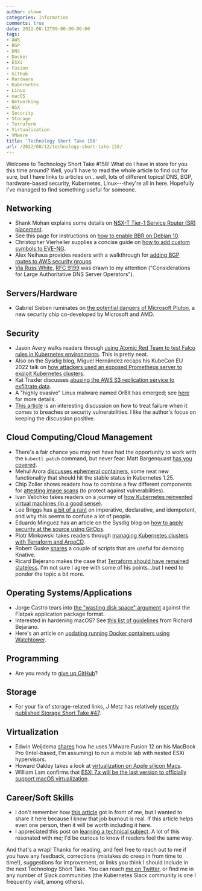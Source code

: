 ```yaml
---
author: slowe
categories: Information
comments: true
date: 2022-08-12T09:00:00-06:00
tags:
- AWS
- BGP
- DNS
- Docker
- ESXi
- Fusion
- GitHub
- Hardware
- Kubernetes
- Linux
- macOS
- Networking
- NSX
- Security
- Storage
- Terraform
- Virtualization
- VMware
title: 'Technology Short Take 158'
url: /2022/08/12/technology-short-take-158/
---
```


Welcome to Technology Short Take #158! What do I have in store for you this time around? Well, you'll have to read the whole article to find out for sure, but I have links to articles on...well, lots of different topics! DNS, BGP, hardware-based security, Kubernetes, Linux---they're all in here. Hopefully I've managed to find something useful for someone.<!--more-->

## Networking

* Shank Mohan explains some details on [NSX-T Tier-1 Service Router (SR) placement][link-6].
* See this page for instructions on [how to enable BBR on Debian 10][link-11].
* Christopher Vierheller supplies a concise guide on [how to add custom symbols to EVE-NG][link-16].
* Alex Neihaus provides readers with a walkthrough for [adding BGP routes to AWS security groups][link-23].
* [Via Russ White][link-28], [RFC 9199][link-29] was drawn to my attention ("Considerations for Large Authoritative DNS Server Operators").

## Servers/Hardware

* Gabriel Sieben ruminates on [the potential dangers of Microsoft Pluton][link-21], a new security chip co-developed by Microsoft and AMD.

## Security

* Jason Avery walks readers through [using Atomic Red Team to test Falco rules in Kubernetes environments][link-1]. This is pretty neat.
* Also on the Sysdig blog, Miguel Hernández recaps his KubeCon EU 2022 talk on [how attackers used an exposed Prometheus server to exploit Kubernetes clusters][link-2].
* Kat Traxler discusses [abusing the AWS S3 replication service to exfiltrate data][link-5].
* A "highly evasive" Linux malware named OrBit has emerged; see [here][link-12] for more details.
* [This article][link-31] is an interesting discussion on how to treat failure when it comes to breaches or security vulnerabilities. I like the author's focus on keeping the discussion positive.

## Cloud Computing/Cloud Management

* There's a fair chance you may not have had the opportunity to work with the `kubectl patch` command, but never fear: Matt Bargenquast [has you covered][link-4].
* Mehul Arora [discusses ephemeral containers][link-9], some neat new functionality that should hit the stable status in Kubernetes 1.25.
* Chip Zoller shows readers how to combine a few different components for [attesting image scans][link-15] (to protect against vulnerabilities).
* Ivan Velichko takes readers on a journey of [how Kubernetes reinvented virtual machines (in a good sense)][link-17].
* Lee Briggs has [a bit of a rant][link-18] on imperative, declarative, and idempotent, and why this seems to confuse a lot of people.
* Eduardo Minguez has an article on the Sysdig blog on [how to apply security at the source using GitOps][link-20].
* Piotr Minkowski takes readers through [managing Kubernetes clusters with Terraform and ArgoCD][link-22].
* Robert Guske [shares][link-25] a couple of scripts that are useful for demoing Knative.
* Ricard Bejerano makes the case that [Terraform should have remained stateless][link-27]. I'm not sure I agree with some of his points...but I need to ponder the topic a bit more.

## Operating Systems/Applications

* Jorge Castro tears into [the "wasting disk space" argument][link-7] against the Flatpak application package format.
* Interested in hardening macOS? See [this list of guidelines][link-8] from Richard Bejarano.
* Here's an article on [updating running Docker containers using Watchtower][link-13].

## Programming

* Are you ready to [give up GitHub][link-19]?

## Storage

* For your fix of storage-related links, J Metz has relatively [recently published Storage Short Take #47][link-14].

## Virtualization

* Edwin Weijdema [shares][link-3] how he uses VMware Fusion 12 on his MacBook Pro (Intel-based, I'm assuming) to run a mobile lab with nested ESXi hypervisors.
* Howard Oakley takes a look at [virtualization on Apple silicon Macs][link-10].
* William Lam confirms that [ESXi 7.x will be the last version to officially support macOS virtualization][link-26].

## Career/Soft Skills

* I don't remember how [this article][link-24] got in front of me, but I wanted to share it here because I know that job burnout is real. If this article helps even one person, then it will be worth including it here.
* I appreciated this post on [learning a technical subject][link-30]. A lot of this resonated with me; I'd be curious to know if readers feel the same way.

And that's a wrap! Thanks for reading, and feel free to reach out to me if you have any feedback, corrections (mistakes do creep in from time to time!), suggestions for improvement, or links you think I should include in the next Technology Short Take. You can reach [me on Twitter][link-99], or find me in any number of Slack communities (the Kubernetes Slack community is one I frequently visit, among others).

[link-1]: https://sysdig.com/blog/atomic-red-team-falco/
[link-2]: https://sysdig.com/blog/exposed-prometheus-exploit-kubernetes-kubeconeu/
[link-3]: https://vmguru.com/2022/07/how-to-create-a-mobile-lab-with-vmware-fusion/
[link-4]: https://bargenqua.st/posts/kubectl-patching/
[link-5]: https://www.vectra.ai/blogpost/abusing-the-replicator-silently-exfiltrating-data-with-the-aws-s3-replication-service
[link-6]: https://www.lab2prod.com.au/2022/07/nsx-t-determinstic-sr-placement.html
[link-7]: https://www.ypsidanger.com/wasting-disk-space/
[link-8]: https://www.bejarano.io/hardening-macos/
[link-9]: https://metalbear.co/blog/getting-started-with-ephemeral-containers/
[link-10]: https://eclecticlight.co/2022/07/04/virtualisation-on-apple-silicon-macs-1-how-well-does-it-work/
[link-11]: https://wiki.crowncloud.net/?How_to_enable_BBR_on_Debian_10
[link-12]: https://www.esecurityplanet.com/threats/evasive-linux-malware/
[link-13]: https://ostechnix.com/automatically-update-running-docker-containers/
[link-14]: https://jmetz.com/2022/07/storage-short-take-47/
[link-15]: https://neonmirrors.net/post/2022-07/attesting-image-scans-kyverno/
[link-16]: https://packet-warrior.net/p/how-to-add-custom-symbols-in-eve-ng/
[link-17]: https://iximiuz.com/en/posts/kubernetes-vs-virtual-machines/
[link-18]: https://leebriggs.co.uk/blog/2022/07/20/nobody-knows-what-declarative-is
[link-19]: https://sfconservancy.org/blog/2022/jun/30/give-up-github-launch/
[link-20]: https://sysdig.com/blog/gitops-iac-security-source/
[link-21]: https://gabrielsieben.tech/2022/07/25/the-power-of-microsoft-pluton-2/
[link-22]: https://piotrminkowski.com/2022/06/28/manage-kubernetes-cluster-with-terraform-and-argo-cd/
[link-23]: https://www.yobyot.com/aws/bgp-routes-aws-security-group/2022/08/02/
[link-24]: https://commoncog.com/g/burnout/
[link-25]: https://rguske.github.io/post/demoing-knative-serving-and-eventing-using-demo-magic-scripts/
[link-26]: https://williamlam.com/2022/08/vsphere-esxi-7-x-will-be-last-version-to-officially-support-apple-macos-virtualization.html
[link-27]: https://www.bejarano.io/terraform-stateless/
[link-28]: https://rule11.tech/rfc9199-lessons-in-large-scale-service-deployment/
[link-29]: https://www.ietf.org/rfc/rfc9199.html
[link-30]: https://muratbuffalo.blogspot.com/2021/12/learning-technical-subject.html
[link-31]: https://blog.engyak.co/2022/07/the-role-of-trust-and-failure-in.html
[link-99]: https://twitter.com/scott_lowe
